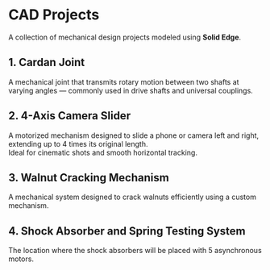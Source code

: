 # CAD Projects

A collection of mechanical design projects modeled using **Solid Edge**.

##  1. Cardan Joint

A mechanical joint that transmits rotary motion between two shafts at varying angles — commonly used in drive shafts and universal couplings.

##  2. 4-Axis Camera Slider

A motorized mechanism designed to slide a phone or camera left and right, extending up to 4 times its original length.  
Ideal for cinematic shots and smooth horizontal tracking.

##  3. Walnut Cracking Mechanism

A mechanical system designed to crack walnuts efficiently using a custom mechanism.

##  4. Shock Absorber and Spring Testing System

The location where the shock absorbers will be placed with 5 asynchronous motors.
